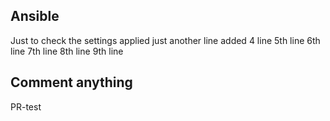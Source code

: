 ## Ansible
Just to check the settings applied
just another line
added 4 line
5th line
6th line
7th line
8th line
9th line
## Comment anything

PR-test



